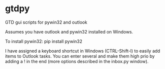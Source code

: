 # gtdpy
GTD gui scripts for pywin32 and outlook

Assumes you have outlook and pywin32 installed on Windows.

To install pywin32:
pip install pywin32

I have assigned a keyboard shortcut in Windows (CTRL-Shift-I) to easily add items to Outlook tasks. You can enter several and make them high prio by adding a ! in the end (more options described in the inbox.py window).
